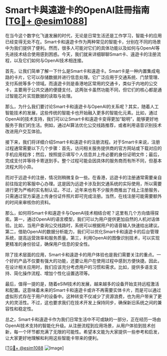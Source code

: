 # Smart卡與遠遊卡的OpenAI註冊指南[[TG💪+ @esim1088](https://t.me/s/esim1088)]

在当今这个数字化飞速发展的时代，无论是日常生活还是工作学习，智能卡的应用已经变得无处不在。Smart卡和遠遊卡作为两种常见的智能卡，分别在不同的场景中为我们提供了便利。然而，很多人可能对它们的具体功能以及如何与OpenAI等先进技术结合使用感到困惑。今天，我们就来详细聊聊Smart卡、遠遊卡的注册流程，以及它们如何与OpenAI技术相连接。

首先，让我们简单了解一下什么是Smart卡和遠遊卡。Smart卡是一种内置集成电路的卡片，它可以存储数据并进行信息处理。它广泛应用于交通系统、门禁管理、支付系统等多个领域。而遠遊卡则是香港地区常用的交通卡，类似于内地的公交卡，主要用于公共交通的便捷支付。这两张卡虽然功能不同，但它们的核心都是通过智能芯片实现数据的读取与处理。

那么，为什么我们要讨论Smart卡和遠遊卡与OpenAI的关系呢？其实，随着人工智能技术的发展，这些传统的智能卡也开始融入更多的智能化元素。比如，通过OpenAI的技术支持，我们可以让Smart卡和遠遊卡变得更加“聪明”，能够更好地服务于我们的生活。例如，通过AI算法优化公交线路推荐，或者利用语音识别技术改进用户交互体验。

接下来，我们将详细介绍Smart卡和遠遊卡的注册流程。对于Smart卡来说，注册过程通常需要以下几个步骤：首先，访问相关服务提供商的官方网站或下载对应的手机应用程序；然后，按照提示填写个人信息并上传必要的身份证明文件；最后，完成支付并等待卡寄送到手。整个过程可能会因具体的服务商而有所不同，但基本流程大同小异。

而对于远遊卡的注册，情况则稍微复杂一些。在香港，远遊卡的注册通常需要亲自前往指定的客服中心办理。这是因为远遊卡涉及到交通系统的实际使用，所以需要进行更为严格的实名制认证。不过，近年来也有不少服务商推出了线上注册服务，只需通过官方渠道上传身份证件照片即可完成注册。当然，在线注册可能需要额外的时间来审核你的资料。

那么，如何将Smart卡和遠遊卡与OpenAI技术相结合呢？这里有几个方向值得探索。第一，通过OpenAI的语言模型，我们可以为用户提供更加自然的人机对话体验。比如，当用户查询公交线路时，系统可以根据用户的语音输入快速给出建议。第二，借助OpenAI的数据分析能力，我们可以优化Smart卡和遠遊卡的后台管理系统，提高运营效率和服务质量。第三，利用OpenAI的图像识别技术，可以实现更精准的身份验证，确保用户信息的安全性。

除了技术层面的应用，Smart卡和遠遊卡的用户体验也是我们需要关注的重点。一个好的产品不仅要有强大的功能，还要让用户在使用过程中感到方便快捷。因此，在设计相关应用时，我们应该充分考虑用户的习惯和需求。比如，提供多语言支持、简化操作流程、增加个性化设置选项等。

最后，值得一提的是，随着eSIM技术的发展，越来越多的设备开始支持远程激活和配置。这意味着未来的Smart卡和遠遊卡或许不再需要实体卡片，而是可以通过虚拟形式存在于用户的设备中。这种转变不仅减少了资源浪费，也为用户带来了更大的灵活性。不过，这也要求我们在技术开发上保持同步，确保新旧系统之间的兼容性和稳定性。

总之，Smart卡和遠遊卡作为我们日常生活中不可或缺的一部分，正在经历一场由OpenAI技术支持的智能化升级。从注册流程到应用场景，从用户体验到技术创新，每一个环节都充满了无限的可能性。希望本文能为大家提供一些参考和启发，让大家更好地理解和利用这些智能卡带来的便利。

[[TG💪+ @esim1088](https://t.me/s/esim1088) ![Image](https://i.postimg.cc/4NQfJmqS/Snipaste-2025-05-13-00-14-12.png)]